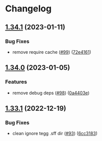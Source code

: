 # Changelog

## [1.34.1](https://github.com/eggjs/egg-ts-helper/compare/v1.34.0...v1.34.1) (2023-01-11)


### Bug Fixes

* remove require cache ([#99](https://github.com/eggjs/egg-ts-helper/issues/99)) ([72e4161](https://github.com/eggjs/egg-ts-helper/commit/72e4161f309ddf62d9ada7d9162206b58072c8b0))

## [1.34.0](https://github.com/eggjs/egg-ts-helper/compare/v1.33.1...v1.34.0) (2023-01-05)


### Features

* remove debug deps ([#98](https://github.com/eggjs/egg-ts-helper/issues/98)) ([0a4403e](https://github.com/eggjs/egg-ts-helper/commit/0a4403ea3899b0a84ceeae39c5198629062853a1))

## [1.33.1](https://github.com/eggjs/egg-ts-helper/compare/v1.33.0...v1.33.1) (2022-12-19)


### Bug Fixes

* clean ignore tegg .sff dir ([#93](https://github.com/eggjs/egg-ts-helper/issues/93)) ([6cc3183](https://github.com/eggjs/egg-ts-helper/commit/6cc3183aa152a37d1d42bfca1792db91381b22d3))

